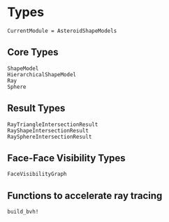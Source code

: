 # Types

```@meta
CurrentModule = AsteroidShapeModels
```

## Core Types

```@docs
ShapeModel
HierarchicalShapeModel
Ray
Sphere
```

## Result Types

```@docs
RayTriangleIntersectionResult
RayShapeIntersectionResult
RaySphereIntersectionResult
```

## Face-Face Visibility Types

```@docs
FaceVisibilityGraph
```

## Functions to accelerate ray tracing

```@docs
build_bvh!
```